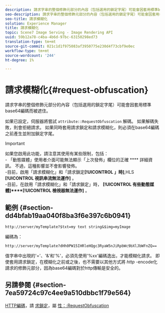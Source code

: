 ```yaml
---
description: 請求字串的整個修飾元部分的內容（包括選用的鎖定字尾）可能會因套用標準base64編碼而被遮住。
seo-description: 請求字串的整個修飾元部分的內容（包括選用的鎖定字尾）可能會因套用標準base64編碼而被遮住。
seo-title: 請求模糊化
solution: Experience Manager
title: 請求模糊化
topic: Scene7 Image Serving - Image Rendering API
uuid: 59b12a78-c4ba-4b6d-97bc-63150298ed73
translation-type: tm+mt
source-git-commit: 021c1d1f975083af3950775e230d4f73cbf9e0ec
workflow-type: tm+mt
source-wordcount: '244'
ht-degree: 1%

---
```



# 請求模糊化{#request-obfuscation}

請求字串的整個修飾元部分的內容（包括選用的鎖定字尾）可能會因套用標準base64編碼而被遮住。

如果已設定，伺服器將嘗試 `attribute::RequestObfuscation` 解碼。 如果解碼失敗，則會拒絕請求。 如果同時套用請求鎖定和請求模糊化，則必須在base64編碼之前產生並附加鎖定字尾。

>[!IMPORTANT]
>
>如果您啟用此功能，請注意其使用有某些限制，包括：<br>- 「動態媒體」使用者介面可能無法顯示「上次發佈」欄位的正確 **** 詳細資訊。 不過，這種影響並不會影響發佈。<br>-目前，啟用「請求模糊化」和「請求鎖定&#x200B;**[!UICONTROL 」時]**,HLS **[!UICONTROL 視訊串流無法運作]** 。<br>-目前，在啟用「請求模糊化」和「請求鎖定」時， **[!UICONTROL 有些動態媒體]****[!UICONTROL 檢視器無法運作]** 。

## 範例 {#section-dd4bfab19aa040f8ba3f6e397c6b0941}

`http://server/myTemplate?$txt=my text string&$img=myImage`

編碼為：

`http://server/myTemplate?dHh0PW15IHRleHQgc3RyaW5nJiRpbWc9bXlJbWFnZQ==`

值字串中出現的&#39;=&#39;、&#39;&amp;&#39;和&#39;%&#39;，必須先使用&#39;%xx&#39;編碼逸出，才能模糊化請求。 即使套用請求鎖定，在模糊化之前或之後，也不需要以其他方式將 *http* -encode化請求的修飾元部分，因為base64編碼對於http傳輸是安全的。

## 另請參閱 {#section-7ea59724c97c4ee9a510dbbc1f79e564}

[HTTP編碼](../../../../../is-api/http-ref/image-serving-api-ref/c-http-protocol-reference/c-syntax-and-features/r-http-encoding.md#reference-bb34dd13f316462695448acfa8f92df7)，請 [求鎖定](../../../../../is-api/http-ref/image-serving-api-ref/c-http-protocol-reference/c-syntax-and-features/r-request-locking.md#reference-4177193d20774daab0dbf206a927844c)，屬 [性：:RequestObfuscation](../../../../../is-api/image-catalog/image-serving-api-ref/c-image-catalog-reference/c-attributes-reference/r-requestobfuscation.md#reference-730a3330253343f893419ebd52baf0bd)
